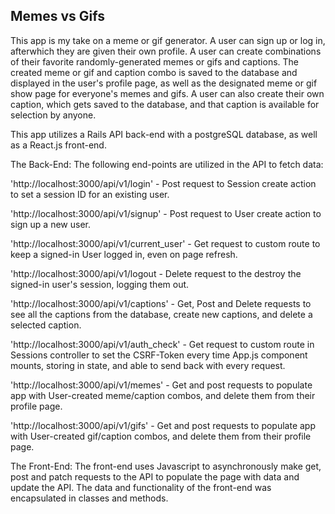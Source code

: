 ## Memes vs Gifs

This app is my take on a meme or gif generator. A user can sign up or log in, afterwhich they are given their own profile. A user can create combinations of their favorite randomly-generated memes or gifs and captions. The created meme or gif and caption combo is saved to the database and displayed in the user's profile page, as well as the designated meme or gif show page for everyone's memes and gifs. A user can also create their own caption, which gets saved to the database, and that caption is available for selection by anyone. 

This app utilizes a Rails API back-end with a postgreSQL database, as well as a React.js front-end.

The Back-End: The following end-points are utilized in the API to fetch data:

'http://localhost:3000/api/v1/login' - Post request to Session create action to set a session ID for an existing user.

'http://localhost:3000/api/v1/signup' - Post request to User create action to sign up a new user.

'http://localhost:3000/api/v1/current_user' - Get request to custom route to keep a signed-in User logged in, even on page refresh.

'http://localhost:3000/api/v1/logout - Delete request to the destroy the signed-in user's session, logging them out.

'http://localhost:3000/api/v1/captions' - Get, Post and Delete requests to see all the captions from the database, create new captions, and delete a selected caption.

'http://localhost:3000/api/v1/auth_check' - Get request to custom route in Sessions controller to set the CSRF-Token every time App.js component mounts, storing in state, and able to send back with every request. 

'http://localhost:3000/api/v1/memes' - Get and post requests to populate app with User-created meme/caption combos, and delete them from their profile page.

'http://localhost:3000/api/v1/gifs' - Get and post requests to populate app with User-created gif/caption combos, and delete them from their profile page.

The Front-End: The front-end uses Javascript to asynchronously make get, post and patch requests to the API to populate the page with data and update the API. The data and functionality of the front-end was encapsulated in classes and methods.
